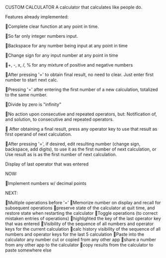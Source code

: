 CUSTOM CALCULATOR
A calculator that calculates like people do.

Features already implemented:

🔹Complete clear function at any point in time. 

🔹So far only integer numbers input.

🔹Backspace for any number being input at any point in time

🔹Change sign for any input number at any point in time

🔹+, -, x, /, % for any mixture of positive and negative numbers

🔹After pressing '=' to obtain final result, no need to clear. Just enter first number to start next calc.

🔹Pressing '=' after entering the first number of a new calculation, totalized to the same number.

🔹Divide by zero is "infinity"

🔹No action upon consecutive and repeated operators, but: Notification of, and solution, to consecutive and repeated operators.

🔹 After obtaining a final result, press any operator key to use that result as first operand of next calculation. 

🔹After pressing '=', if desired, edit resulting number (change sign, backspace, add  digits), to use it as the first number of next calculation, or Use  result  as is as the first number of next calculation. 

Display of last operator that was entered 

NOW:

🔹Implement numbers w/ decimal points

NEXT:

🔹Multiple operations before '='
🔹Memorize number on display and recall for subsequent operations
🔹preserve state of the calculator at quit time, and restore state when restarting the calculator
🔹Toggle operations (to correct mistaken entries of operations)
🔹highlighted the key of the last operator key that was entered
🔹Visibility of the sequence of all numbers and operator keys for the current calculation
🔹calc history visibility of the sequence of all numbers and operator keys for the last 5 calculation
🔹Paste into the calculator any number cut or copied from any other app
🔹share a number from any other app to the calculator
🔹copy results from the calculator to paste somewhere else
